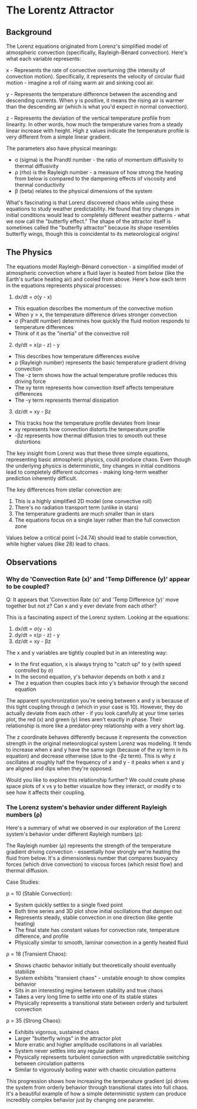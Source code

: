 # The Lorentz Attractor

## Background
The Lorenz equations originated from Lorenz's simplified model of atmospheric convection (specifically, Rayleigh-Bénard convection). Here's what each variable represents:

x - Represents the rate of convective overturning (the intensity of convection motion). Specifically, it represents the velocity of circular fluid motion - imagine a roll of rising warm air and sinking cool air.

y - Represents the temperature difference between the ascending and descending currents. When y is positive, it means the rising air is warmer than the descending air (which is what you'd expect in normal convection).

z - Represents the deviation of the vertical temperature profile from linearity. In other words, how much the temperature varies from a steady linear increase with height. High z values indicate the temperature profile is very different from a simple linear gradient.

The parameters also have physical meanings:
- σ (sigma) is the Prandtl number - the ratio of momentum diffusivity to thermal diffusivity
- ρ (rho) is the Rayleigh number - a measure of how strong the heating from below is compared to the dampening effects of viscosity and thermal conductivity
- β (beta) relates to the physical dimensions of the system

What's fascinating is that Lorenz discovered chaos while using these equations to study weather predictability. He found that tiny changes in initial conditions would lead to completely different weather patterns - what we now call the "butterfly effect." The shape of the attractor itself is sometimes called the "butterfly attractor" because its shape resembles butterfly wings, though this is coincidental to its meteorological origins!

## The Physics
The equations model Rayleigh-Bénard convection - a simplified model of atmospheric convection where a fluid layer is heated from below (like the Earth's surface heating air) and cooled from above. Here's how each term in the equations represents physical processes:

1. dx/dt = σ(y - x)
- This equation describes the momentum of the convective motion
- When y > x, the temperature difference drives stronger convection
- σ (Prandtl number) determines how quickly the fluid motion responds to temperature differences
- Think of it as the "inertia" of the convective roll

2. dy/dt = x(ρ - z) - y
- This describes how temperature differences evolve
- ρ (Rayleigh number) represents the basic temperature gradient driving convection
- The -z term shows how the actual temperature profile reduces this driving force
- The xy term represents how convection itself affects temperature differences
- The -y term represents thermal dissipation

3. dz/dt = xy - βz
- This tracks how the temperature profile deviates from linear
- xy represents how convection distorts the temperature profile
- -βz represents how thermal diffusion tries to smooth out these distortions

The key insight from Lorenz was that these three simple equations, representing basic atmospheric physics, could produce chaos. Even though the underlying physics is deterministic, tiny changes in initial conditions lead to completely different outcomes - making long-term weather prediction inherently difficult.

The key differences from stellar convection are:
1. This is a highly simplified 2D model (one convective roll)
2. There's no radiation transport term (unlike in stars)
3. The temperature gradients are much smaller than in stars
4. The equations focus on a single layer rather than the full convection zone

Values below a critical point (~24.74) should lead to stable convection, while higher values (like 28) lead to chaos.

## Observations
### Why do 'Convection Rate (x)' and 'Temp Difference (y)' appear to be coupled?
Q: It appears that 'Convection Rate (x)' and 'Temp Difference (y)' move together but not z? Can x and y ever deviate from each other?

This is a fascinating aspect of the Lorenz system. Looking at the equations:

1. dx/dt = σ(y - x)
2. dy/dt = x(ρ - z) - y
3. dz/dt = xy - βz

The x and y variables are tightly coupled but in an interesting way:
- In the first equation, x is always trying to "catch up" to y (with speed controlled by σ)
- In the second equation, y's behavior depends on both x and z
- The z equation then couples back into y's behavior through the second equation

The apparent synchronization you're seeing between x and y is because of this tight coupling through σ (which in your case is 10). However, they do actually deviate from each other - if you look carefully at your time series plot, the red (x) and green (y) lines aren't exactly in phase. Their relationship is more like a predator-prey relationship with a very short lag.

The z coordinate behaves differently because it represents the convection strength in the original meteorological system Lorenz was modeling. It tends to increase when x and y have the same sign (because of the xy term in its equation) and decrease otherwise (due to the -βz term). This is why z oscillates at roughly half the frequency of x and y - it peaks when x and y are aligned and dips when they're opposed.

Would you like to explore this relationship further? We could create phase space plots of x vs y to better visualize how they interact, or modify σ to see how it affects their coupling.

### The Lorenz system's behavior under different Rayleigh numbers (ρ)
Here's a summary of what we observed in our exploration of the Lorenz system's behavior under different Rayleigh numbers (ρ):

The Rayleigh number (ρ) represents the strength of the temperature gradient driving convection - essentially how strongly we're heating the fluid from below. It's a dimensionless number that compares buoyancy forces (which drive convection) to viscous forces (which resist flow) and thermal diffusion.

Case Studies:

ρ = 10 (Stable Convection):
- System quickly settles to a single fixed point
- Both time series and 3D plot show initial oscillations that dampen out
- Represents steady, stable convection in one direction (like gentle heating)
- The final state has constant values for convection rate, temperature difference, and profile
- Physically similar to smooth, laminar convection in a gently heated fluid

ρ = 18 (Transient Chaos):
- Shows chaotic behavior initially but theoretically should eventually stabilize
- System exhibits "transient chaos" - unstable enough to show complex behavior
- Sits in an interesting regime between stability and true chaos
- Takes a very long time to settle into one of its stable states
- Physically represents a transitional state between orderly and turbulent convection

ρ = 35 (Strong Chaos):
- Exhibits vigorous, sustained chaos
- Larger "butterfly wings" in the attractor plot
- More erratic and higher amplitude oscillations in all variables
- System never settles into any regular pattern
- Physically represents turbulent convection with unpredictable switching between circulation patterns
- Similar to vigorously boiling water with chaotic circulation patterns

This progression shows how increasing the temperature gradient (ρ) drives the system from orderly behavior through transitional states into full chaos. It's a beautiful example of how a simple deterministic system can produce incredibly complex behavior just by changing one parameter.

